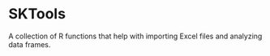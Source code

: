 # SKTools
A collection of R functions that help with importing Excel files and analyzing data frames.